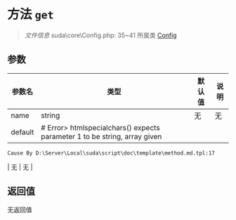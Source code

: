 # 方法 `get`

> *文件信息* suda\core\Config.php: 35~41
> 所属类 [Config](../Config.md)




## 参数


| 参数名 | 类型 | 默认值 | 说明 |
|--------|-----|-------|-------|
| name |  string | 无 | 无 |
| default |  # Error> htmlspecialchars() expects parameter 1 to be string, array given
	Cause By D:\Server\Local\suda\script\doc\template\method.md.tpl:17
 | 无 | 无 |



## 返回值

无返回值
